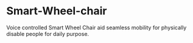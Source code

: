 # Smart-Wheel-chair
Voice controlled Smart Wheel Chair aid seamless mobility for physically disable people for daily purpose.
